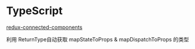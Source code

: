 # TypeScript

[redux-connected-components](https://github.com/piotrwitek/react-redux-typescript-guide#redux-connected-components)

利用 ReturnType自动获取 mapStateToProps & mapDispatchToProps 的类型
